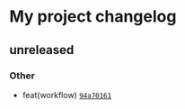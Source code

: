 # My project changelog

## unreleased

### Other

- feat(workflow) [`94a70161`](https://github.com/matheusdavidson/automation-test/commit/94a7016133e5fcf63e376cee4b2908a086235a5f)